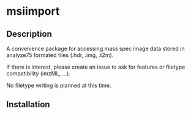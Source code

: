 # msiimport

## Description

A convenience package for accessing mass spec image data stored in analyze75 formated files (.hdr, .img, .t2m).

If there is interest, please create an issue to ask for features or filetype compatibility (imzML, ...).

No filetype writing is planned at this time.

## Installation

